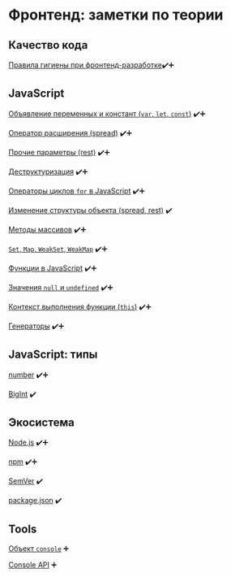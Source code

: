 # Фронтенд: заметки по теории
## Качество кода
[Правила гигиены при фронтенд-разработке](notes/JavaScript/hygiene.md "hygiene")✔️➕

## JavaScript
[Объявление переменных и констант (`var`, `let`, `const`)](notes/JavaScript/let_var_const.md "var, let, const") ✔️➕

[Оператор расширения (spread)](notes/JavaScript/spread.md "spread") ✔️➕

[Прочие параметры (rest)](notes/JavaScript/rest.md "rest") ✔️➕

[Деструктуризация](notes/JavaScript/destructure.md "destructure") ✔️➕

[Операторы циклов `for` в JavaScript](notes/JavaScript/for.md "for") ✔️➕

[Изменение структуры объекта (spread, rest)](notes/JavaScript/change_object_structure.md "change object structure") ✔️

[Методы массивов](notes/JavaScript/array_methods.md "array methods") ✔️➕

[`Set`, `Map`, `WeakSet`, `WeakMap`](notes/JavaScript/set_map_weak.md "Set, Map, WeakSet, WeakMap") ✔️➕

[Функции в JavaScript](notes/JavaScript/functions.md "functions") ✔️➕

[Значения `null` и `undefined`](notes/JavaScript/null_undefined.md "null & undefined") ✔️➕

[Контекст выполнения функции (`this`)](notes/JavaScript/this.md "this") ✔️➕

[Генераторы](notes/JavaScript/generators.md "generators") ✔️➕

## JavaScript: типы
[number](notes/JavaScript/number.md "number") ✔️➕

[BigInt](notes/JavaScript/bigint.md "BigInt") ✔️

## Экосистема
[Node.js](notes/Ecosystem/Node.md) ✔️➕

[npm](notes/Ecosystem/npm.md) ✔️➕

[SemVer](notes/Ecosystem/semver.md) ✔️

[package.json](notes/Ecosystem/package.json.md) ✔️

## Tools
[Объект `console`](notes/Tools/console.md "console object") ➕

[Console API](notes/Tools/console_api.md "console api") ➕
